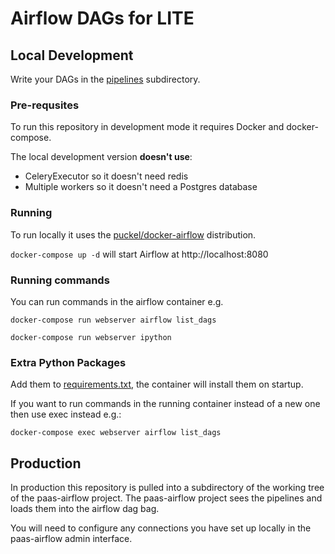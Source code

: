 # Airflow DAGs for LITE

## Local Development

Write your DAGs in the [pipelines](./pipelines) subdirectory.

### Pre-requsites

To run this repository in development mode it requires Docker and docker-compose.

The local development version **doesn't use**:

- CeleryExecutor so it doesn't need redis
- Multiple workers so it doesn't need a Postgres database

### Running

To run locally it uses the [puckel/docker-airflow](https://github.com/puckel/docker-airflow)
distribution.

`docker-compose up -d` will start Airflow at http://localhost:8080

### Running commands

You can run commands in the airflow container e.g.

`docker-compose run webserver airflow list_dags`

`docker-compose run webserver ipython`

### Extra Python Packages

Add them to [requirements.txt](./requirements.txt), the container will
install them on startup.

If you want to run commands in the running container instead of a new one then
use exec instead e.g.:

`docker-compose exec webserver airflow list_dags`

## Production

In production this repository is pulled into a subdirectory of the working tree
of the paas-airflow project. The paas-airflow project sees the pipelines and
loads them into the airflow dag bag.

You will need to configure any connections you have set up locally in the paas-airflow
admin interface.
